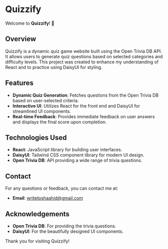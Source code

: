 # Quizzify

Welcome to **Quizzify**! 🎉

## Overview

Quizzify is a dynamic quiz game website built using the Open Trivia DB API. It allows users to generate quiz questions based on selected categories and difficulty levels. This project was created to enhance my understanding of React and to practice using DaisyUI for styling.

## Features

- **Dynamic Quiz Generation**: Fetches questions from the Open Trivia DB based on user-selected criteria.
- **Interactive UI**: Utilizes React for the front end and DaisyUI for streamlined UI components.
- **Real-time Feedback**: Provides immediate feedback on user answers and displays the final score upon completion.

## Technologies Used

- **React**: JavaScript library for building user interfaces.
- **DaisyUI**: Tailwind CSS component library for modern UI design.
- **Open Trivia DB**: API providing a wide range of trivia questions.

## Contact

For any questions or feedback, you can contact me at:

- **Email**: [writetoshaahid@gmail.com](mailto:writetoshaahid@gmail.com)

## Acknowledgements

- **Open Trivia DB**: For providing the trivia questions.
- **DaisyUI**: For the beautifully designed UI components.

Thank you for visiting Quizzify!
